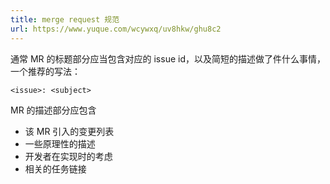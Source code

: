 ```yaml
---
title: merge request 规范
url: https://www.yuque.com/wcywxq/uv8hkw/ghu8c2
---
```


通常 MR 的标题部分应当包含对应的 issue id，以及简短的描述做了件什么事情，一个推荐的写法：

```latex
<issue>: <subject>
```

MR 的描述部分应包含

- 该 MR 引入的变更列表
- 一些原理性的描述
- 开发者在实现时的考虑
- 相关的任务链接
